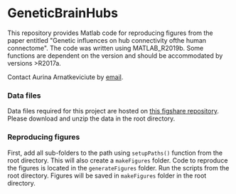 # GeneticBrainHubs
This repository provides Matlab code for reproducing figures from the paper entitled "Genetic influences on hub connectivity ofthe human connectome". The code was written using MATLAB_R2019b. Some functions are dependent on the version and should be accommodated by versions >R2017a. 

Contact Aurina Arnatkeviciute by [email](mailto:aurina.arnatkeviciute@monash.edu).

### Data files
Data files required for this project are hosted on [this figshare repository](https://doi.org/XXX).
Please download and unzip the data in the root directory.

### Reproducing figures
First, add all sub-folders to the path using `setupPaths()` function from the root directory. This will also create a `makeFigures` folder.
Code to reproduce the figures is located in the `generateFigures` folder. Run the scripts from the root directory. Figures will be saved in `makeFigures` folder in the root directory.
